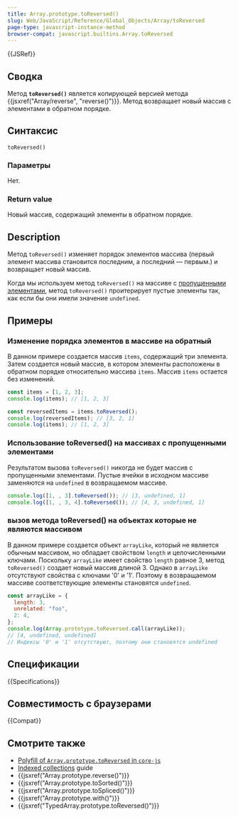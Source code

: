 ```yaml
---
title: Array.prototype.toReversed()
slug: Web/JavaScript/Reference/Global_Objects/Array/toReversed
page-type: javascript-instance-method
browser-compat: javascript.builtins.Array.toReversed
---
```


{{JSRef}}

## Сводка

Метод **`toReversed()`** является копирующей версией метода {{jsxref("Array/reverse", "reverse()")}}. Метод возвращает новый массив с элементами в обратном порядке.

## Синтаксис

```js-nolint
toReversed()
```

### Параметры

Нет.

### Return value

Новый массив, содержащий элементы в обратном порядке.

## Description

Метод `toReversed()` изменяет порядок элементов массива (первый элемент массива становится последним, а последний — первым.) и возвращает новый массив.

Когда мы используем метод `toReversed()` на массиве с [пропущенными элементами](/ru/docs/Web/JavaScript/Guide/Indexed_collections#sparse_arrays), метод `toReversed()` проитерирует пустые элементы так, как если бы они имели значение `undefined`.

## Примеры

### Изменение порядка элементов в массиве на обратный

В данном примере создается массив `items`, содержащий три элемента. Затем создается новый массив, в котором элементы расположены в обратном порядке относительно массива `items`. Массив `items` остается без изменений.

```js
const items = [1, 2, 3];
console.log(items); // [1, 2, 3]

const reversedItems = items.toReversed();
console.log(reversedItems); // [3, 2, 1]
console.log(items); // [1, 2, 3]
```

### Использование toReversed() на массивах с пропущенными элементами

Результатом вызова `toReversed()` никогда не будет массив с пропущенными элементами. Пустые ячейки в исходном массиве заменяются на `undefined` в возвращаемом массиве.

```js
console.log([1, , 3].toReversed()); // [3, undefined, 1]
console.log([1, , 3, 4].toReversed()); // [4, 3, undefined, 1]
```

### вызов метода toReversed() на объектах которые не являются массивом

В данном примере создается объект `arrayLike`, который не является обычным массивом, но обладает свойством `length` и целочисленными ключами. Поскольку `arrayLike` имеет свойство `length` равное 3, метод `toReversed()` создает новый массив длиной 3. Однако в `arrayLike` отсутствуют свойства с ключами '0' и '1'. Поэтому в возвращаемом массиве соответствующие элементы становятся `undefined`.

```js
const arrayLike = {
  length: 3,
  unrelated: "foo",
  2: 4,
};
console.log(Array.prototype.toReversed.call(arrayLike));
// [4, undefined, undefined]
// Индексы '0' и '1' отсутствуют, поэтому они становятся undefined
```

## Спецификации

{{Specifications}}

## Совместимость с браузерами

{{Compat}}

## Смотрите также

- [Polyfill of `Array.prototype.toReversed` in `core-js`](https://github.com/zloirock/core-js#change-array-by-copy)
- [Indexed collections](/ru/docs/Web/JavaScript/Guide/Indexed_collections) guide
- {{jsxref("Array.prototype.reverse()")}}
- {{jsxref("Array.prototype.toSorted()")}}
- {{jsxref("Array.prototype.toSpliced()")}}
- {{jsxref("Array.prototype.with()")}}
- {{jsxref("TypedArray.prototype.toReversed()")}}
